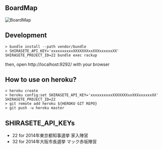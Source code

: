 BoardMap
---------

![BoardMap](https://f.cloud.github.com/assets/72997/2061916/75b7c09c-8c72-11e3-9602-2089755939e7.png)

Development
--------------------

```
> bundle install --path vendor/bundle
> SHIRASETE_API_KEY='xxxxxxxxxxXXXXXXXxxXXXxxxxxxXX' SHIRASETE_PROJECT_ID=22 bundle exec rackup
```

then, open http://localhost:9292/ with your browser


How to use on heroku?
---------------------

```
> heroku create
> heroku config:set SHIRASETE_API_KEY='xxxxxxxxxxXXXXXXXxxXXXxxxxxxXX' SHIRASETE_PROJECT_ID=22
> git remote add heroku ${HEROKU GIT REPO}
> git push -u heroku master
```

SHIRASETE_API_KEYs
---------------------

* 22 for 2014年東京都知事選挙 家入陣営
* 32 for 2014年大阪市長選挙 マック赤坂陣営

